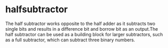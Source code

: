 # halfsubtractor
 The half subtractor works opposite to the half adder as it subtracts two single bits and results in a difference bit and borrow bit as an output.The half subtractor can be used as a building block for larger subtractors, such as a full subtractor, which can subtract three binary numbers.
